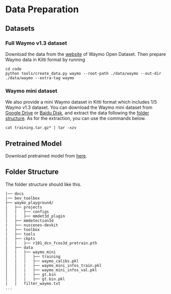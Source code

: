 # Data Preparation

## Datasets

### Full Waymo v1.3 dataset
Download the data from the [website](https://waymo.com/open/) of Waymo Open Dataset. Then prepare Waymo data in Kitti format by running
```shell
cd code
python tools/create_data.py waymo --root-path ./data/waymo --out-dir ./data/waymo --extra-tag waymo
```

### Waymo mini dataset
We also provide a mini Waymo dataset in Kitti format which includes 1/5 Waymo v1.3 dataset.
You can download the Waymo mini dataset from [Google Drive](https://drive.google.com/drive/folders/1gOz4XcyaKQFKCnD4TAY1vREt82_QsHPM?usp=sharing) or [Baidu Disk](https://pan.baidu.com/s/1ho1_orT_iNanJpZYla5fNg?pwd=w7zz#list/path=%2F), and extract the data following the [folder structure](#structure). As for the extraction, you can use the commands below.
```
cat training.tar.gz* | tar -xzv
```

## Pretrained Model

Download pretrained model from [here](https://github.com/zhiqi-li/storage/releases/download/v1.0/r101_dcn_fcos3d_pretrain.pth).

## <div id='structure'>Folder Structure</div>
The folder structure should like this.
```
|── docs
|── bev_toolbox
├── waymo_playground/
|   ├── projects
│   |   ├── configs
│   |   ├── mmdet3d_plugin
|   ├── mmdetection3d
|   ├── nuscenes-devkit
|   ├── toolbox
|   ├── tools
|   ├── ckpts
│   |   ├── r101_dcn_fcos3d_pretrain.pth
|   ├── data
│   |   ├── waymo_mini
│   |   │   ├── training
│   |   │   ├── waymo_calibs.pkl
│   │   |   ├── waymo_mini_infos_train.pkl
│   │   |   ├── waymo_mini_infos_val.pkl
│   │   |   ├── gt.bin
│   │   |   ├── gt.bin.pkl
|   |   filter_waymo.txt
...
```
